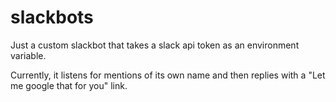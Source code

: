 # slackbots

Just a custom slackbot that takes a slack api token as an environment variable.

Currently, it listens for mentions of its own name and then replies with a "Let me google that for you" link.